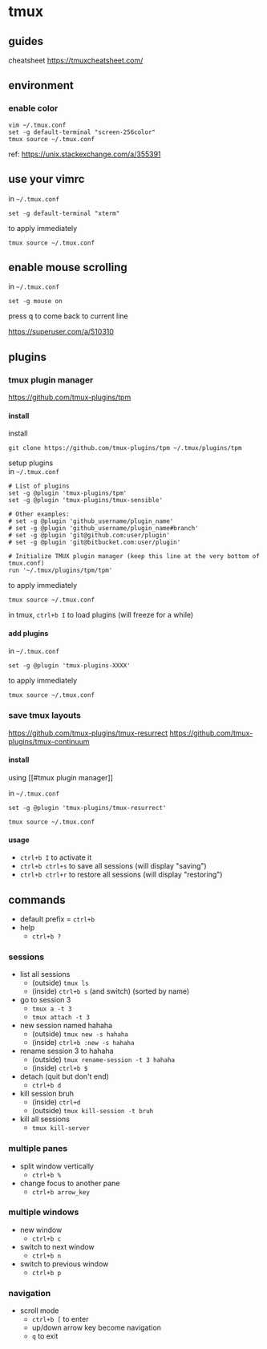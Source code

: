 # tmux
## guides
cheatsheet
https://tmuxcheatsheet.com/
## environment
### enable color
```
vim ~/.tmux.conf
set -g default-terminal "screen-256color"
tmux source ~/.tmux.conf
```

ref: https://unix.stackexchange.com/a/355391

## use your vimrc
in `~/.tmux.conf`  
```
set -g default-terminal "xterm"
```

to apply immediately
```
tmux source ~/.tmux.conf
```

## enable mouse scrolling
in `~/.tmux.conf`  
```
set -g mouse on
```

press q to come back to current line

<https://superuser.com/a/510310>

## plugins
### tmux plugin manager
https://github.com/tmux-plugins/tpm

#### install
install  
```
git clone https://github.com/tmux-plugins/tpm ~/.tmux/plugins/tpm
```

setup plugins  
in `~/.tmux.conf`  
```
# List of plugins
set -g @plugin 'tmux-plugins/tpm'
set -g @plugin 'tmux-plugins/tmux-sensible'

# Other examples:
# set -g @plugin 'github_username/plugin_name'
# set -g @plugin 'github_username/plugin_name#branch'
# set -g @plugin 'git@github.com:user/plugin'
# set -g @plugin 'git@bitbucket.com:user/plugin'

# Initialize TMUX plugin manager (keep this line at the very bottom of tmux.conf)
run '~/.tmux/plugins/tpm/tpm'
```

to apply immediately
```
tmux source ~/.tmux.conf
```

in tmux, `ctrl+b I` to load plugins (will freeze for a while)

#### add plugins
in `~/.tmux.conf`

```
set -g @plugin 'tmux-plugins-XXXX'
```

to apply immediately  
```
tmux source ~/.tmux.conf
```

### save tmux layouts
<https://github.com/tmux-plugins/tmux-resurrect>
<https://github.com/tmux-plugins/tmux-continuum>

#### install  
using [[#tmux plugin manager]]

in `~/.tmux.conf` 
```
set -g @plugin 'tmux-plugins/tmux-resurrect'
```

```
tmux source ~/.tmux.conf
```

#### usage
- `ctrl+b I` to activate it
- `ctrl+b ctrl+s` to save all sessions (will display "saving")
- `ctrl+b ctrl+r` to restore all sessions (will display "restoring")

## commands
- default prefix = `ctrl+b`
- help
	- `ctrl+b ?`

### sessions
- list all sessions
	- (outside) `tmux ls`
	- (inside) `ctrl+b s` (and switch) (sorted by name)
- go to session 3
	- `tmux a -t 3`
	- `tmux attach -t 3`
- new session named hahaha
	- (outside) `tmux new -s hahaha`
	- (inside) `ctrl+b :new -s hahaha`
- rename session 3 to hahaha
	- (outside) `tmux rename-session -t 3 hahaha`
	- (inside) `ctrl+b $`
- detach (quit but don't end)
	- `ctrl+b d`
- kill session bruh
	- (inside) `ctrl+d`
	- (outside) `tmux kill-session -t bruh`
- kill all sessions
	- `tmux kill-server`

### multiple panes
- split window vertically
	- `ctrl+b %`
- change focus to another pane
	- `ctrl+b arrow_key`


### multiple windows
- new window
	- `ctrl+b c`
- switch to next window
	- `ctrl+b n`
- switch to previous window
	- `ctrl+b p`

### navigation
- scroll mode
	- `ctrl+b [` to enter
	- up/down arrow key become navigation
	- `q` to exit